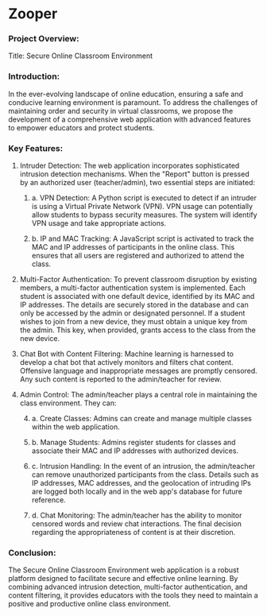 # Zooper 

### Project Overview:

Title: Secure Online Classroom Environment

###  Introduction:

In the ever-evolving landscape of online education, ensuring a safe and conducive learning environment is paramount. To address the challenges of maintaining order and security in virtual classrooms, we propose the development of a comprehensive web application with advanced features to empower educators and protect students.

### Key Features:

1. Intruder Detection: The web application incorporates sophisticated intrusion detection mechanisms. When the "Report" button is pressed by an authorized user (teacher/admin), two essential steps are initiated:

    1. a. VPN Detection: A Python script is executed to detect if an intruder is using a Virtual Private Network (VPN). VPN usage can potentially allow students to bypass security measures. The system will identify VPN usage and take appropriate actions.

    1. b. IP and MAC Tracking: A JavaScript script is activated to track the MAC and IP addresses of participants in the online class. This ensures that all users are registered and authorized to attend the class.

2. Multi-Factor Authentication: To prevent classroom disruption by existing members, a multi-factor authentication system is implemented. Each student is associated with one default device, identified by its MAC and IP addresses. The details are securely stored in the database and can only be accessed by the admin or designated personnel. If a student wishes to join from a new device, they must obtain a unique key from the admin. This key, when provided, grants access to the class from the new device.

3. Chat Bot with Content Filtering: Machine learning is harnessed to develop a chat bot that actively monitors and filters chat content. Offensive language and inappropriate messages are promptly censored. Any such content is reported to the admin/teacher for review.

4. Admin Control: The admin/teacher plays a central role in maintaining the class environment. They can:

    4. a. Create Classes: Admins can create and manage multiple classes within the web application.

    4. b. Manage Students: Admins register students for classes and associate their MAC and IP addresses with authorized devices.

    4. c. Intrusion Handling: In the event of an intrusion, the admin/teacher can remove unauthorized participants from the class. Details such as IP addresses, MAC addresses, and the geolocation of intruding IPs are logged both locally and in the web app's database for future reference.

    4. d. Chat Monitoring: The admin/teacher has the ability to monitor censored words and review chat interactions. The final decision regarding the appropriateness of content is at their discretion.

### Conclusion:

The Secure Online Classroom Environment web application is a robust platform designed to facilitate secure and effective online learning. By combining advanced intrusion detection, multi-factor authentication, and content filtering, it provides educators with the tools they need to maintain a positive and productive online class environment.